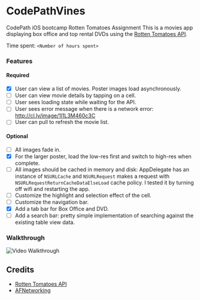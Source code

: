 # CodePathVines
CodePath iOS bootcamp Rotten Tomatoes Assignment
This is a movies app displaying box office and top rental DVDs using the [Rotten Tomatoes API](http://developer.rottentomatoes.com/docs/read/JSON).

Time spent: `<Number of hours spent>`

### Features

#### Required

- [x] User can view a list of movies. Poster images load asynchronously.
- [ ] User can view movie details by tapping on a cell.
- [ ] User sees loading state while waiting for the API.
- [ ] User sees error message when there is a network error: http://cl.ly/image/1l1L3M460c3C
- [ ] User can pull to refresh the movie list.

#### Optional

- [ ] All images fade in.
- [x] For the larger poster, load the low-res first and switch to high-res when complete.
- [ ] All images should be cached in memory and disk: AppDelegate has an instance of `NSURLCache` and `NSURLRequest` makes a request with `NSURLRequestReturnCacheDataElseLoad` cache policy. I tested it by turning off wifi and restarting the app.
- [ ] Customize the highlight and selection effect of the cell.
- [ ] Customize the navigation bar.
- [x] Add a tab bar for Box Office and DVD.
- [ ] Add a search bar: pretty simple implementation of searching against the existing table view data.

### Walkthrough
![Video Walkthrough](http://i.imgur.com/9d4fXIm.gif)

Credits
---------
* [Rotten Tomatoes API](http://developer.rottentomatoes.com/docs/read/JSON)
* [AFNetworking](https://github.com/AFNetworking/AFNetworking)

